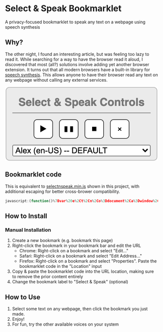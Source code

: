 # Select & Speak Bookmarklet
A privacy-focused bookmarklet to speak any text on a webpage using speech synthesis

## Why?
The other night, I found an interesting article, but was feeling too lazy to read it. While searching for a way to have the browser read it aloud, I discovered that most (all?) solutions involve adding yet another browser extension. It turns out that all modern browsers have a built-in library for [speech synthesis](https://developer.mozilla.org/en-US/docs/Web/API/SpeechSynthesis). This allows anyone to have their browser read any text on any webpage without calling any external services.

![Select & Speak Control Overlay](/images/selectnspeak_example.png)


## Bookmarklet code
This is equivalent to [selectnspeak.min.js](/src/selectnspeak.min.js) shown in this project, with additional escaping for better cross-brower compatibility.
```javascript
javascript:(function()%7Bvar%20e%2Ct%2Cn%2Co%3Ddocument%2Ca%3Dwindow%2Ci%3Do.getElementById(%22selectnspeak_bk_control%22)%2Cl%3D%5B%5D%2Cs%3D%22%22%2Cp%3Dnew%20SpeechSynthesisUtterance%2Cc%3Da.speechSynthesis%3Bfunction%20r()%7Bvar%20t%2Co%2Ci%3Ba.getSelection%3Fs%3Da.getSelection().toString()%3A(n%3Da.selection)%26%26%22Text%22%3D%3Dn.type%26%26(s%3Dn.createRange().htmlText)%2Cd()%2Cs.length%3F(p.text%3Ds%2Cp.voice%3D(t%3De.selectedOptions%2Co%3Dt%26%26t.length%3Fe.selectedOptions%5B0%5D.getAttribute(%22data-name%22)%3A%22%22%2Ci%3Dnull%2Cl.some(e%3D%3E(i%3De%2Ce.name%3D%3D%3Do))%2Ci)%2Cc.speak(p))%3Aalert(%22Select%20%26%20Speak%3A%20Please%20select%20some%20text%20before%20pressing%20play.%22)%7Dfunction%20d()%7Bc.cancel()%7Dfunction%20x(e%2Ct%2Cn)%7Bvar%20a%3Do.createElement(e)%3Breturn%20t%26%26t.forEach(e%3D%3E%7Ba.setAttribute(e%5B0%5D%2Ce%5B1%5D)%7D)%2Cn%26%26(a.style.cssText%3Dn)%2Ca%7Dfunction%20g(e%2Ct%2Cn)%7Bvar%20o%3Dx(%22button%22%2Cnull%2C%22margin%3A10px%205px%3Bvertical-align%3Amiddle%3Bheight%3A32px%3Bwidth%3A32px%3Bbackground-color%3Awhite%3Bcolor%3Ablack%3B%20border%3A1px%20solid%20%23333%3Bwhite-space%3Anowrap%3Bpadding%3A2px%3Bborder-radius%3A%206px%3B%22)%3Breturn%20o.innerHTML%3De%2Co.title%3Dt%2Co.onclick%3Dn%2Co%7Di%3Fe%3Di.getelementsByTagName(%22select%22)%5B0%5D%3A((i%3Dx(%22div%22%2C%5B%5B%22draggable%22%2C!0%5D%5D)).id%3D%22selectnspeak_bk_control%22%2Ci.style.cssText%3D%22font-family%3Asans-serif%3Bborder%3A1px%20solid%20%23bdbdbd%3Bpadding%3A%206px%2010px%3Bposition%3A%20fixed%3Btop%3A%2010px%3B%20left%3A%2010px%3Bbackground-color%3Argba(236%2C236%2C236%2C0.9)%3Bwidth%3A%20250px%3Btext-align%3A%20center%3Bz-index%3A9999999%3Bbox-shadow%3A%200px%200px%2017px%20-3px%20rgba(255%2C255%2C255%2C1)%3Bfont-size%3A16px%3Bbox-sizing%3Aborder-box%3Bborder-radius%3A%206px%3B%22%2Ci.innerHTML%3D'%3Cdiv%20style%3D%22font-size%3A18px%3Bfont-weight%3A600%3Bborder-bottom%3A1px%20solid%3Bpadding%3A%207px%200%3B%22%3ESelect%20%26amp%3B%20Speak%20Controls%3C%2Fdiv%3E'%2C(e%3Dx(%22select%22)).style.cssText%3D%22width%3A%20100%25%3B%22%2C(t%3Do.createElement(%22option%22)).disabled%3D!0%2Ct.textContent%3D%22Select%20a%20voice%3A%22%2Ce.append(t)%2Ce.onchange%3Dr%2Cl%3Dc.getVoices()%2CsetTimeout((function()%7B(l%3Dc.getVoices()).forEach(t%3D%3E%7Bvar%20n%3Dx(%22option%22%2C%5B%5B%22data-lang%22%2Ct.lang%5D%2C%5B%22data-name%22%2Ct.name%5D%5D)%3Bn.textContent%3Dt.name%2B%22%20(%22%2Bt.lang%2B%22)%22%2Ct.default%26%26(n.selected%3D!0%2Cn.textContent%2B%3D%22%20--%20DEFAULT%22)%2Ce.append(n)%7D)%7D)%2C30)%2Ci.append(g(%22%26%239654%3B%22%2C%22Speak%20current%20selection%22%2Cr)%2Cg(%22%26%2310074%3B%20%26%2310074%3B%22%2C%22Pause%2FUnpause%22%2C(function()%7Bc.speaking%26%26c.paused%3Fc.resume()%3Ac.pause()%7D))%2Cg(%22%26%239724%3B%22%2C%22Stop%20all%20playback%22%2Cd)%2Cg(%22%26times%3B%22%2C%22Stop%20playback%20%26%20Close%20controls%22%2C(function()%7Bd()%2Ci.parentNode.removeChild(i)%7D))%2Ce)%2Co.body.append(i))%2Cr()%7D)()%3B
```

## How to Install

### Manual Installation
1. Create a new bookmark (e.g. bookmark this page) 
2. Right-click the bookmark in your bookmark bar and edit the URL
    - Chrome: Right-click on a bookmark and select "Edit..."
    - Safari: Right-click on a bookmark and select "Edit Address..."
    - Firefox: Right-click on a bookmark and select "Properties". Paste the bookmarklet code in the "Location" input
3. Copy & paste the bookmarklet code into the URL location, making sure to remove the prior content entirely
4. Change the bookmark label to "Select & Speak" (optional)

## How to Use
1. Select some text on any webpage, then click the bookmark you just made.
2. Enjoy!
3. For fun, try the other available voices on your system
